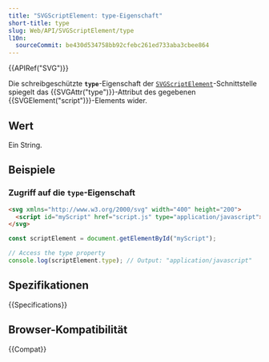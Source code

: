 ```yaml
---
title: "SVGScriptElement: type-Eigenschaft"
short-title: type
slug: Web/API/SVGScriptElement/type
l10n:
  sourceCommit: be430d534758bb92cfebc261ed733aba3cbee864
---
```


{{APIRef("SVG")}}

Die schreibgeschützte **`type`**-Eigenschaft der [`SVGScriptElement`](/de/docs/Web/API/SVGScriptElement)-Schnittstelle spiegelt das {{SVGAttr("type")}}-Attribut des gegebenen {{SVGElement("script")}}-Elements wider.

## Wert

Ein String.

## Beispiele

### Zugriff auf die `type`-Eigenschaft

```html
<svg xmlns="http://www.w3.org/2000/svg" width="400" height="200">
  <script id="myScript" href="script.js" type="application/javascript"></script>
</svg>
```

```js
const scriptElement = document.getElementById("myScript");

// Access the type property
console.log(scriptElement.type); // Output: "application/javascript"
```

## Spezifikationen

{{Specifications}}

## Browser-Kompatibilität

{{Compat}}
